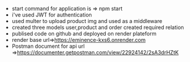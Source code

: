 * start command for application is => npm start
* i've used JWT for authentication
* used multer to upload product img and used as a middleware
* created three models user,product and order created required relation
* publised code on github and deployed on render plateform
* render base url=>https://eminence-kxs6.onrender.com
* Postman document for api url =>https://documenter.getpostman.com/view/22924142/2sA3drHZtK
  
